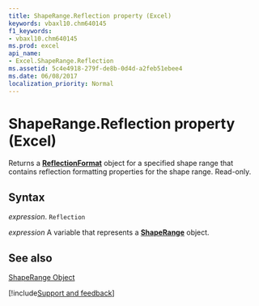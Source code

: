 ```yaml
---
title: ShapeRange.Reflection property (Excel)
keywords: vbaxl10.chm640145
f1_keywords:
- vbaxl10.chm640145
ms.prod: excel
api_name:
- Excel.ShapeRange.Reflection
ms.assetid: 5c4e4918-279f-de8b-0d4d-a2feb51ebee4
ms.date: 06/08/2017
localization_priority: Normal
---
```



# ShapeRange.Reflection property (Excel)

Returns a  **[ReflectionFormat](Office.ReflectionFormat.md)** object for a specified shape range that contains reflection formatting properties for the shape range. Read-only.


## Syntax

_expression_. `Reflection`

_expression_ A variable that represents a **[ShapeRange](Excel.shaperange.md)** object.


## See also


[ShapeRange Object](Excel.ShapeRange.md)

[!include[Support and feedback](~/includes/feedback-boilerplate.md)]